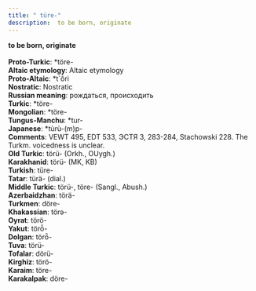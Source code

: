```yaml
---
title: " türe-"
description:  to be born, originate
---
```

<strong> to be born, originate</strong><br><br>
<strong>Proto-Turkic</strong>:  *töre-<br>
<strong>Altaic etymology</strong>:  Altaic etymology<br>
<strong> Proto-Altaic</strong>:  *t`ŏ̀ri<br>
<strong>Nostratic</strong>:  Nostratic<br>
<strong>Russian meaning</strong>:  рождаться, происходить<br>
<strong>Turkic</strong>:  *töre-<br>
<strong>Mongolian</strong>:  *töre-<br>
<strong>Tungus-Manchu</strong>:  *tur-<br>
<strong>Japanese</strong>:  *tùrù-(m)p-<br>
<strong>Comments</strong>:  VEWT 495, EDT 533, ЭСТЯ 3, 283-284, Stachowski 228. The Turkm. voicedness is unclear.<br>
<strong>Old Turkic</strong>:  törü- (Orkh., OUygh.)<br>
<strong>Karakhanid</strong>:  törü- (MK, KB)<br>
<strong>Turkish</strong>:  türe-<br>
<strong>Tatar</strong>:  türä- (dial.)<br>
<strong>Middle Turkic</strong>:  törü-, töre- (Sangl., Abush.)<br>
<strong>Azerbaidzhan</strong>:  törä-<br>
<strong>Turkmen</strong>:  döre-<br>
<strong>Khakassian</strong>:  törǝ-<br>
<strong>Oyrat</strong>:  törö-<br>
<strong>Yakut</strong>:  törȫ-<br>
<strong>Dolgan</strong>:  törȫ-<br>
<strong>Tuva</strong>:  törü-<br>
<strong>Tofalar</strong>:  dörü-<br>
<strong>Kirghiz</strong>:  törö-<br>
<strong>Karaim</strong>:  töre-<br>
<strong>Karakalpak</strong>:  döre-<br>


